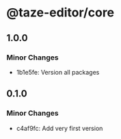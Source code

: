 # @taze-editor/core

## 1.0.0

### Minor Changes

- 1b1e5fe: Version all packages

## 0.1.0

### Minor Changes

- c4af9fc: Add very first version
